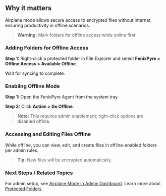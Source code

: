 
## Why it matters
Airplane mode allows secure access to encrypted files without internet, ensuring productivity in offline scenarios.

> **Warning:** Mark folders for offline access while online first.

### Adding Folders for Offline Access
**Step 1:** Right-click a protected folder in File Explorer and select **FenixPyre > Offline Access > Available Offline**.

<!-- IMG: ./media/05-user-guide/offline-access-screenshot.png | Alt: Right-click menu for offline access -->

Wait for syncing to complete.

### Enabling Offline Mode
**Step 1:** Open the FenixPyre Agent from the system tray.

**Step 2:** Click **Action > Go Offline**.

> **Note:** This requires admin enablement; right-click options are disabled offline.

<!-- IMG: ./media/05-user-guide/agent-offline-screenshot.png | Alt: FenixPyre Agent interface for going offline -->

### Accessing and Editing Files Offline
While offline, you can view, edit, and create files in offline-enabled folders per admin rules.

> **Tip:** New files will be encrypted automatically.

<!-- IMG: ./media/05-user-guide/offline-file-access-screenshot.png | Alt: Error message for non-offline folders -->

### Next Steps / Related Topics
For admin setup, see [Airplane Mode in Admin Dashboard](/04-admin-guide/airplane-mode-settings). Learn more about [Protected Folders](/05-user-guide/protected-folders).